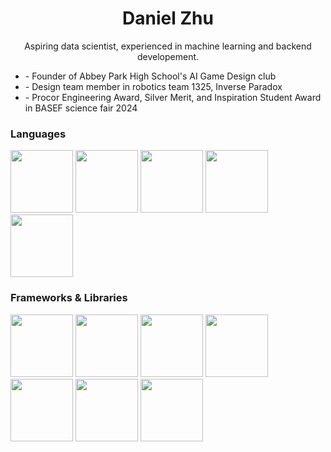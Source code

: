 <h1 align=center >Daniel Zhu</h1>
<p align=center >Aspiring data scientist, experienced in machine learning and backend developement.</p>
<ul>
  <li>-  Founder of Abbey Park High School's AI Game Design club</li>
  <li>-  Design team member in robotics team 1325, Inverse Paradox</li>
  <li>-  Procor Engineering Award, Silver Merit, and Inspiration Student Award in BASEF science fair 2024</li>
</ul>

<h3>Languages</h3>
<a href="#"><img src="https://github.com/onemarc/tech-icons/blob/main/icons/python-dark.svg" width="100"></a>
<a href="#"><img src="https://github.com/onemarc/tech-icons/blob/main/icons/javascript.svg" width="100"></a>
<a href="#"><img src="https://github.com/onemarc/tech-icons/blob/main/icons/html.svg" width="100"></a>
<a href="#"><img src="https://github.com/onemarc/tech-icons/blob/main/icons/css.svg" width="100"></a> 
<a href="#"><img src="https://github.com/onemarc/tech-icons/blob/main/icons/godot-dark.svg" width="100"></a> 

<h3>Frameworks & Libraries</h3>
<a href="#"><img src="https://github.com/onemarc/tech-icons/blob/main/icons/pytorch-dark.svg" width="100"></a>
<a href="#"><img src="https://github.com/onemarc/tech-icons/blob/main/icons/flask-dark.svg" width="100"></a>
<a href="#"><img src="https://github.com/onemarc/tech-icons/blob/main/icons/rasberrypi-dark.svg" width="100"></a>
<a href="#"><img src="https://github.com/onemarc/tech-icons/blob/main/icons/react-dark.svg" width="100"></a>
<a href="#"><img src="https://github.com/onemarc/tech-icons/blob/main/icons/opencv-dark.svg" width="100"></a>
<a href="#"><img src="https://github.com/onemarc/tech-icons/blob/main/icons/tensorflow-dark.svg" width="100"></a>
<a href="#"><img src="https://github.com/onemarc/tech-icons/blob/main/icons/numpy-dark.svg" width="100"></a>


